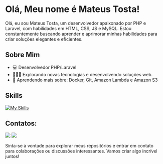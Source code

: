 # Olá, Meu nome é Mateus Tosta!

Olá, eu sou Mateus Tosta, um desenvolvedor apaixonado por PHP e Laravel, com habilidades em HTML, CSS, JS e MySQL. Estou constantemente buscando aprender e aprimorar minhas habilidades para criar soluções elegantes e eficientes.

## Sobre Mim

- 💻 Desenvolvedor PHP/Laravel
- 👩🏾‍💻 Explorando novas tecnologias e desenvolvendo soluções web.
- 🌱 Aprendendo mais sobre: Docker, Git, Amazon Lambda e Amazon S3


## Skills

[![My Skills](https://skillicons.dev/icons?i=html,css,js,vuejs,php,laravel,git,mysql,vscode,postman)](https://skillicons.dev)



## Contatos:

<div>
<a href = "mailto:mateusbrcase@hotmail.com"><img loading="lazy" src="https://img.shields.io/badge/Gmail-D14836?style=for-the-badge&logo=gmail&logoColor=white" target="_blank"></a>
<a href="https://www.linkedin.com/in/mateus-tosta-335908178/" target="_blank"><img loading="lazy" src="https://img.shields.io/badge/-LinkedIn-%230077B5?style=for-the-badge&logo=linkedin&logoColor=white" target="_blank"></a>   
</div>

Sinta-se à vontade para explorar meus repositórios e entrar em contato para colaborações ou discussões interessantes. Vamos criar algo incrível juntos!
